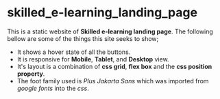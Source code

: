 # skilled_e-learning_landing_page
This is a static website of **Skilled e-learning landing page**.
The following bellow are some of the things this site seeks to show;
- It shows a hover state of all the buttons.
- It is responsive for **Mobile**, **Tablet**, and **Desktop** view.
- It's layout is a combination of **css grid**, **flex box** and the **css position property**.
- The foot family used is *Plus Jakarta Sans* which was imported from *google fonts* into the *css*.

